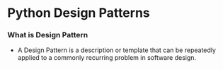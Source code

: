 # Python Design Patterns

### What is Design Pattern

- A Design Pattern is a description or template that can be repeatedly applied to a commonly recurring problem in software design.
